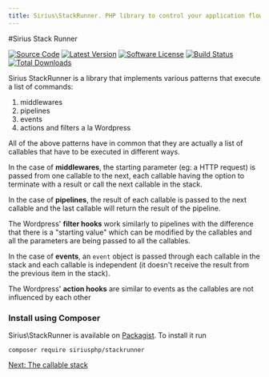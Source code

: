 ```yaml
---
title: Sirius\StackRunner. PHP library to control your application flow using patterns
---
```


#Sirius Stack Runner

[![Source Code](http://img.shields.io/badge/source-siriusphp/stackrunner-blue.svg)](https://github.com/siriusphp/stackrunner)
[![Latest Version](https://img.shields.io/packagist/v/siriusphp/stack_runner.svg)](https://github.com/siriusphp/stackrunner/releases)
[![Software License](https://img.shields.io/badge/license-MIT-brightgreen.svg)](https://github.com/siriusphp/stackrunner/blob/master/LICENSE)
[![Build Status](https://github.com/siriusphp/stackrunner/workflows/CI/badge.svg)](https://github.com/siriusphp/stackrunner/actions)
[![Total Downloads](https://img.shields.io/packagist/dt/siriusphp/stack_runner.svg)](https://packagist.org/packages/siriusphp/stackrunner)

Sirius StackRunner is a library that implements various patterns that execute a list of commands:

1. middlewares
2. pipelines
3. events
4. actions and filters a la Wordpress

All of the above patterns have in common that they are actually a list of callables that have to be executed in different ways.

In the case of **middlewares**, the starting parameter (eg: a HTTP request) is passed from one callable to the next, each
callable having the option to terminate with a result or call the next callable in the stack.

In the case of **pipelines**, the result of each callable is passed to the next callable and the last callable will return the result of the pipeline. 

The Wordpress' **filter hooks** work similarly to pipelines with the difference that there is a "starting value" which can be modified by the callables and all the parameters are being passed to all the callables.

In the case of **events**, an `event` object is passed through each callable in the stack and each callable is independent (it doesn't receive the result from the previous item in the stack). 

The Wordpress' **action hooks** are similar to events as the callables are not influenced by each other

### Install using Composer

Sirius\StackRunner is available on [Packagist](https://packagist.org/packages/siriusphp/stackrunner). To install it run

```
composer require siriusphp/stackrunner
```

[Next: The callable stack](1_the_stack.md)
